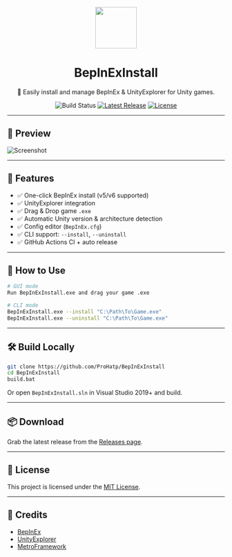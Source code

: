 
<p align="center">
  <img src="Assets/icon.ico" height="96" />
  <h1 align="center">BepInExInstall</h1>
  <p align="center">🔧 Easily install and manage BepInEx & UnityExplorer for Unity games.</p>
  <p align="center">
    <img src="https://github.com/ProHatp/BepInExInstall/actions/workflows/build-and-release.yml/badge.svg" alt="Build Status">
    <a href="https://github.com/ProHatp/BepInExInstall/releases"><img src="https://img.shields.io/github/v/release/ProHatp/BepInExInstall?label=latest" alt="Latest Release"></a>
    <a href="http://codebuilding.org"><img src="https://user-images.githubusercontent.com/7288322/34429117-c74dbd12-ecb8-11e7-896d-46369cd0de5b.png" alt="License"></a>
  </p>
</p>

---

## 📸 Preview

![Screenshot](https://via.placeholder.com/800x400.png?text=Preview+of+the+BepInExInstall+UI)

---

## 🚀 Features

- ✅ One-click BepInEx install (v5/v6 supported)
- ✅ UnityExplorer integration
- ✅ Drag & Drop game `.exe`
- ✅ Automatic Unity version & architecture detection
- ✅ Config editor (`BepInEx.cfg`)
- ✅ CLI support: `--install`, `--uninstall`
- ✅ GitHub Actions CI + auto release

---

## 🔧 How to Use

```bash
# GUI mode
Run BepInExInstall.exe and drag your game .exe

# CLI mode
BepInExInstall.exe --install "C:\Path\To\Game.exe"
BepInExInstall.exe --uninstall "C:\Path\To\Game.exe"
```

---

## 🛠️ Build Locally

```bash
git clone https://github.com/ProHatp/BepInExInstall
cd BepInExInstall
build.bat
```

Or open `BepInExInstall.sln` in Visual Studio 2019+ and build.

---

## 📦 Download

Grab the latest release from the [Releases page](https://github.com/ProHatp/BepInExInstall/releases).

---

## 📄 License

This project is licensed under the [MIT License](LICENSE).

---

## 🙏 Credits

- [BepInEx](https://github.com/BepInEx/BepInEx)
- [UnityExplorer](https://github.com/sinai-dev/UnityExplorer)
- [MetroFramework](https://github.com/thielj/MetroFramework)
